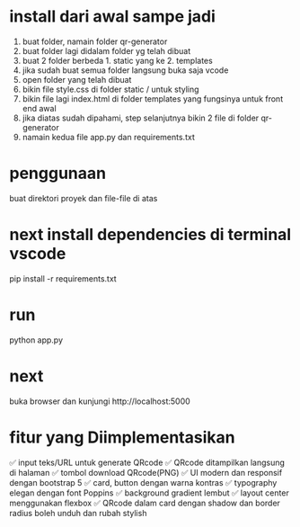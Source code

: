 # install dari awal sampe jadi
1. buat folder, namain folder qr-generator
2. buat folder lagi didalam folder yg telah dibuat
3. buat 2 folder berbeda 1. static yang ke 2. templates
4. jika sudah buat semua folder langsung buka saja vcode
5. open folder yang telah dibuat
6. bikin file style.css di folder static / untuk styling
7. bikin file lagi index.html di folder templates yang fungsinya untuk front end awal
8. jika diatas sudah dipahami, step selanjutnya bikin 2 file di folder qr-generator
9. namain kedua file app.py dan requirements.txt
# penggunaan 
buat direktori proyek dan file-file di atas
# next install dependencies di terminal vscode
pip install -r requirements.txt
# run
python app.py
# next
buka browser dan kunjungi http://localhost:5000
# fitur yang Diimplementasikan
✅ input teks/URL untuk generate QRcode
✅ QRcode ditampilkan langsung di halaman
✅ tombol download QRcode(PNG)
✅ UI modern dan responsif dengan bootstrap 5
✅ card, button dengan warna kontras
✅ typography elegan dengan font Poppins
✅ background gradient lembut
✅ layout center menggunakan flexbox
✅ QRcode dalam card dengan shadow dan border radius
boleh unduh dan rubah stylish
